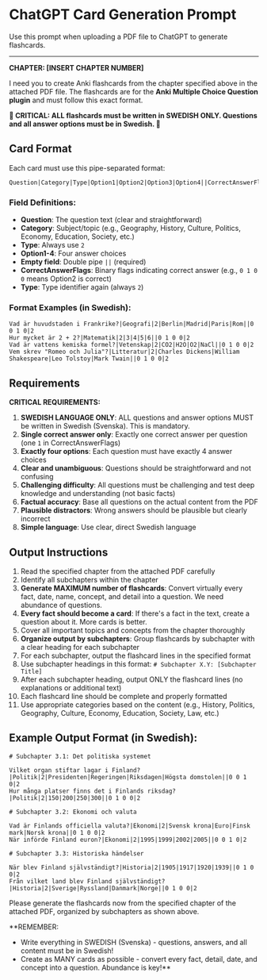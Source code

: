 # ChatGPT Card Generation Prompt

Use this prompt when uploading a PDF file to ChatGPT to generate flashcards.

---

**CHAPTER: [INSERT CHAPTER NUMBER]**

I need you to create Anki flashcards from the chapter specified above in the attached PDF file. The flashcards are for the **Anki Multiple Choice Question plugin** and must follow this exact format.

**🚨 CRITICAL: ALL flashcards must be written in SWEDISH ONLY. Questions and all answer options must be in Swedish. 🚨**

## Card Format

Each card must use this pipe-separated format:

```
Question|Category|Type|Option1|Option2|Option3|Option4||CorrectAnswerFlags|Type
```

### Field Definitions:
- **Question**: The question text (clear and straightforward)
- **Category**: Subject/topic (e.g., Geography, History, Culture, Politics, Economy, Education, Society, etc.)
- **Type**: Always use `2`
- **Option1-4**: Four answer choices
- **Empty field**: Double pipe `||` (required)
- **CorrectAnswerFlags**: Binary flags indicating correct answer (e.g., `0 1 0 0` means Option2 is correct)
- **Type**: Type identifier again (always `2`)

### Format Examples (in Swedish):

```
Vad är huvudstaden i Frankrike?|Geografi|2|Berlin|Madrid|Paris|Rom||0 0 1 0|2
Hur mycket är 2 + 2?|Matematik|2|3|4|5|6||0 1 0 0|2
Vad är vattens kemiska formel?|Vetenskap|2|CO2|H2O|O2|NaCl||0 1 0 0|2
Vem skrev "Romeo och Julia"?|Litteratur|2|Charles Dickens|William Shakespeare|Leo Tolstoy|Mark Twain||0 1 0 0|2
```

## Requirements

**CRITICAL REQUIREMENTS:**
1. **SWEDISH LANGUAGE ONLY**: ALL questions and answer options MUST be written in Swedish (Svenska). This is mandatory.
2. **Single correct answer only**: Exactly one correct answer per question (one `1` in CorrectAnswerFlags)
3. **Exactly four options**: Each question must have exactly 4 answer choices
4. **Clear and unambiguous**: Questions should be straightforward and not confusing
5. **Challenging difficulty**: All questions must be challenging and test deep knowledge and understanding (not basic facts)
6. **Factual accuracy**: Base all questions on the actual content from the PDF
7. **Plausible distractors**: Wrong answers should be plausible but clearly incorrect
8. **Simple language**: Use clear, direct Swedish language

## Output Instructions

1. Read the specified chapter from the attached PDF carefully
2. Identify all subchapters within the chapter
3. **Generate MAXIMUM number of flashcards**: Convert virtually every fact, date, name, concept, and detail into a question. We need abundance of questions.
4. **Every fact should become a card**: If there's a fact in the text, create a question about it. More cards is better.
5. Cover all important topics and concepts from the chapter thoroughly
6. **Organize output by subchapters**: Group flashcards by subchapter with a clear heading for each subchapter
7. For each subchapter, output the flashcard lines in the specified format
8. Use subchapter headings in this format: `# Subchapter X.Y: [Subchapter Title]`
9. After each subchapter heading, output ONLY the flashcard lines (no explanations or additional text)
10. Each flashcard line should be complete and properly formatted
11. Use appropriate categories based on the content (e.g., History, Politics, Geography, Culture, Economy, Education, Society, Law, etc.)

## Example Output Format (in Swedish):

```
# Subchapter 3.1: Det politiska systemet

Vilket organ stiftar lagar i Finland?|Politik|2|Presidenten|Regeringen|Riksdagen|Högsta domstolen||0 0 1 0|2
Hur många platser finns det i Finlands riksdag?|Politik|2|150|200|250|300||0 1 0 0|2

# Subchapter 3.2: Ekonomi och valuta

Vad är Finlands officiella valuta?|Ekonomi|2|Svensk krona|Euro|Finsk mark|Norsk krona||0 1 0 0|2
När införde Finland euron?|Ekonomi|2|1995|1999|2002|2005||0 0 1 0|2

# Subchapter 3.3: Historiska händelser

När blev Finland självständigt?|Historia|2|1905|1917|1920|1939||0 1 0 0|2
Från vilket land blev Finland självständigt?|Historia|2|Sverige|Ryssland|Danmark|Norge||0 1 0 0|2
```

Please generate the flashcards now from the specified chapter of the attached PDF, organized by subchapters as shown above.

**REMEMBER:
- Write everything in SWEDISH (Svenska) - questions, answers, and all content must be in Swedish!
- Create as MANY cards as possible - convert every fact, detail, date, and concept into a question. Abundance is key!**

